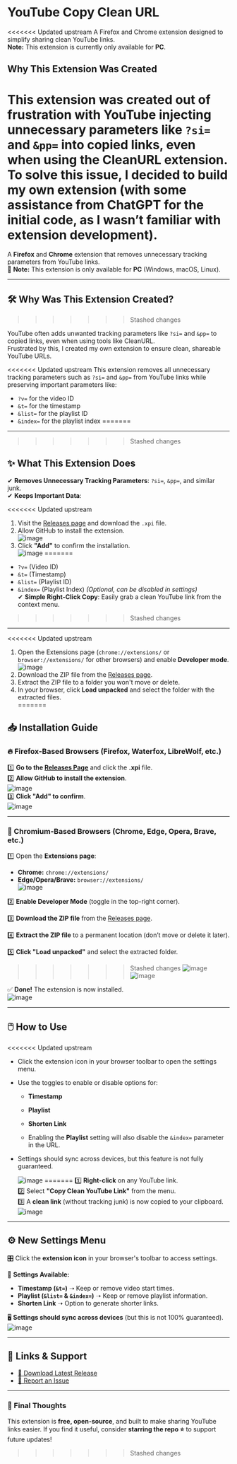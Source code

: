 # **YouTube Copy Clean URL**  

<<<<<<< Updated upstream
A Firefox and Chrome extension designed to simplify sharing clean YouTube links.  
**Note:** This extension is currently only available for **PC**.

## Why This Extension Was Created

This extension was created out of frustration with YouTube injecting unnecessary parameters like `?si=` and `&pp=` into copied links, even when using the CleanURL extension. To solve this issue, I decided to build my own extension (with some assistance from ChatGPT for the initial code, as I wasn’t familiar with extension development).
=======
A **Firefox** and **Chrome** extension that removes unnecessary tracking parameters from YouTube links.  
🔹 **Note:** This extension is only available for **PC** (Windows, macOS, Linux).  

---

## **🛠️ Why Was This Extension Created?**  
>>>>>>> Stashed changes

YouTube often adds unwanted tracking parameters like `?si=` and `&pp=` to copied links, even when using tools like CleanURL.  
Frustrated by this, I created my own extension to ensure clean, shareable YouTube URLs.  

<<<<<<< Updated upstream
This extension removes all unnecessary tracking parameters such as `?si=` and `&pp=` from YouTube links while preserving important parameters like:
- `?v=` for the video ID
- `&t=` for the timestamp
- `&list=` for the playlist ID
- `&index=` for the playlist index
=======
---
>>>>>>> Stashed changes

## **✨ What This Extension Does**  

✔ **Removes Unnecessary Tracking Parameters**: `?si=`, `&pp=`, and similar junk.  
✔ **Keeps Important Data**:  

<<<<<<< Updated upstream
1. Visit the [Releases page](https://github.com/RaspberryKitty1/Youtube-Copy-Clean-Url/releases) and download the `.xpi` file.
2. Allow GitHub to install the extension.  
   ![image](https://github.com/user-attachments/assets/97145067-c370-4d1f-b87d-2ee8c0189c24)
3. Click **"Add"** to confirm the installation.  
   ![image](https://github.com/user-attachments/assets/59f32b9f-9443-4cc4-a76d-b732bf893b7e)
=======
- `?v=` (Video ID)  
- `&t=` (Timestamp)  
- `&list=` (Playlist ID)  
- `&index=` (Playlist Index) *(Optional, can be disabled in settings)*  
✔ **Simple Right-Click Copy**: Easily grab a clean YouTube link from the context menu.  
>>>>>>> Stashed changes

---

<<<<<<< Updated upstream
1. Open the Extensions page (`chrome://extensions/` or `browser://extensions/` for other browsers) and enable **Developer mode**.  
   ![image](https://github.com/user-attachments/assets/c53c8b31-ecb9-4605-943b-f604028d83b3)
2. Download the ZIP file from the [Releases page](https://github.com/RaspberryKitty1/Youtube-Copy-Clean-Url/releases).
3. Extract the ZIP file to a folder you won't move or delete.
4. In your browser, click **Load unpacked** and select the folder with the extracted files.  
=======
## **📥 Installation Guide**  

### **🔥 Firefox-Based Browsers** (Firefox, Waterfox, LibreWolf, etc.)  

1️⃣ **Go to the [Releases Page](https://github.com/RaspberryKitty1/Youtube-Copy-Clean-Url/releases)** and click the **.xpi** file.  
2️⃣ **Allow GitHub to install the extension**.  
   ![image](https://github.com/user-attachments/assets/97145067-c370-4d1f-b87d-2ee8c0189c24)  
3️⃣ **Click "Add" to confirm**.  
   ![image](https://github.com/user-attachments/assets/59f32b9f-9443-4cc4-a76d-b732bf893b7e)  

---

### **💠 Chromium-Based Browsers** (Chrome, Edge, Opera, Brave, etc.)  

1️⃣ Open the **Extensions page**:  

- **Chrome:** `chrome://extensions/`  
- **Edge/Opera/Brave:** `browser://extensions/`  
   ![image](https://github.com/user-attachments/assets/c53c8b31-ecb9-4605-943b-f604028d83b3)  

2️⃣ **Enable Developer Mode** (toggle in the top-right corner).  

3️⃣ **Download the ZIP file** from the [Releases page](https://github.com/RaspberryKitty1/Youtube-Copy-Clean-Url/releases).  

4️⃣ **Extract the ZIP file** to a permanent location (don’t move or delete it later).  

5️⃣ **Click "Load unpacked"** and select the extracted folder.  
>>>>>>> Stashed changes
   ![image](https://github.com/user-attachments/assets/376682ed-92ed-4b9c-bf77-7694f40ae7ca)  
   ![image](https://github.com/user-attachments/assets/33fc4ede-0d73-4775-be09-629506f3933e)  

✅ **Done!** The extension is now installed.  
   ![image](https://github.com/user-attachments/assets/5eb362e1-209d-4a1d-aaa9-9d40a924f587)  

---

## **🖱️ How to Use**  

<<<<<<< Updated upstream
- Click the extension icon in your browser toolbar to open the settings menu.
- Use the toggles to enable or disable options for:
  - **Timestamp**
  - **Playlist**
  - **Shorten Link**
  
   - Enabling the **Playlist** setting will also disable the `&index=` parameter in the URL.  
- Settings should sync across devices, but this feature is not fully guaranteed.
  
   ![image](https://github.com/user-attachments/assets/e77cbebc-57b1-4a4d-b4f7-6b8ca802b0c9)
=======
1️⃣ **Right-click** on any YouTube link.  
2️⃣ Select **"Copy Clean YouTube Link"** from the menu.  
3️⃣ A **clean link** (without tracking junk) is now copied to your clipboard.  
   ![image](https://github.com/user-attachments/assets/8339cfc3-e814-4e90-8097-e0f04214ee30)  

---

## **⚙️ New Settings Menu**  

🎛️ Click the **extension icon** in your browser's toolbar to access settings.  

🔧 **Settings Available:**  

- **Timestamp (`&t=`)** ➝ Keep or remove video start times.  
- **Playlist (`&list=` & `&index=`)** ➝ Keep or remove playlist information.  
- **Shorten Link** ➝ Option to generate shorter links.  

🖥️ **Settings should sync across devices** (but this is not 100% guaranteed).  
   ![image](https://github.com/user-attachments/assets/e77cbebc-57b1-4a4d-b4f7-6b8ca802b0c9)  

---

## **🔗 Links & Support**  

- [🔄 Download Latest Release](https://github.com/RaspberryKitty1/Youtube-Copy-Clean-Url/releases)  
- [💬 Report an Issue](https://github.com/RaspberryKitty1/Youtube-Copy-Clean-Url/issues)  

---

### **📌 Final Thoughts**  

This extension is **free, open-source**, and built to make sharing YouTube links easier. If you find it useful, consider **starring the repo ⭐** to support future updates!  
>>>>>>> Stashed changes

